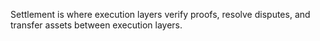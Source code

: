 Settlement is where execution layers verify proofs, resolve disputes, and transfer assets between execution layers.

